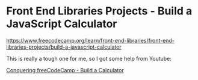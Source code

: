 # Front End Libraries Projects - Build a JavaScript Calculator

https://www.freecodecamp.org/learn/front-end-libraries/front-end-libraries-projects/build-a-javascript-calculator

This is really a tough one for me, so I got some help from Youtube:

[Conquering freeCodeCamp - Build a Calculator](https://www.youtube.com/watch?v=NGOzAaJRPQU)
